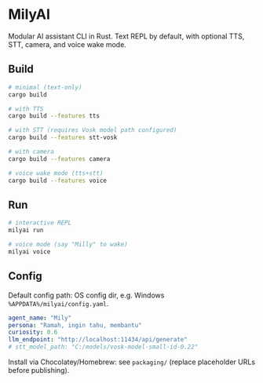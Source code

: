 # MilyAI

Modular AI assistant CLI in Rust. Text REPL by default, with optional TTS, STT, camera, and voice wake mode.

## Build

```bash
# minimal (text-only)
cargo build

# with TTS
cargo build --features tts

# with STT (requires Vosk model path configured)
cargo build --features stt-vosk

# with camera
cargo build --features camera

# voice wake mode (tts+stt)
cargo build --features voice
```

## Run

```bash
# interactive REPL
milyai run

# voice mode (say "Milly" to wake)
milyai voice
```

## Config

Default config path: OS config dir, e.g. Windows `%APPDATA%/milyai/config.yaml`.

```yaml
agent_name: "Mily"
persona: "Ramah, ingin tahu, membantu"
curiosity: 0.6
llm_endpoint: "http://localhost:11434/api/generate"
# stt_model_path: "C:/models/vosk-model-small-id-0.22"
```

Install via Chocolatey/Homebrew: see `packaging/` (replace placeholder URLs before publishing). 